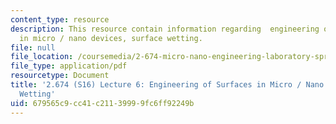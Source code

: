 ```yaml
---
content_type: resource
description: This resource contain information regarding  engineering of surfaces
  in micro / nano devices, surface wetting.
file: null
file_location: /coursemedia/2-674-micro-nano-engineering-laboratory-spring-2016/679565c9cc41c21139999fc6ff92249b_MIT2_674S16_Lec6Surfaces.pdf
file_type: application/pdf
resourcetype: Document
title: '2.674 (S16) Lecture 6: Engineering of Surfaces in Micro / Nano Devices, Surface
  Wetting'
uid: 679565c9-cc41-c211-3999-9fc6ff92249b
---
```

